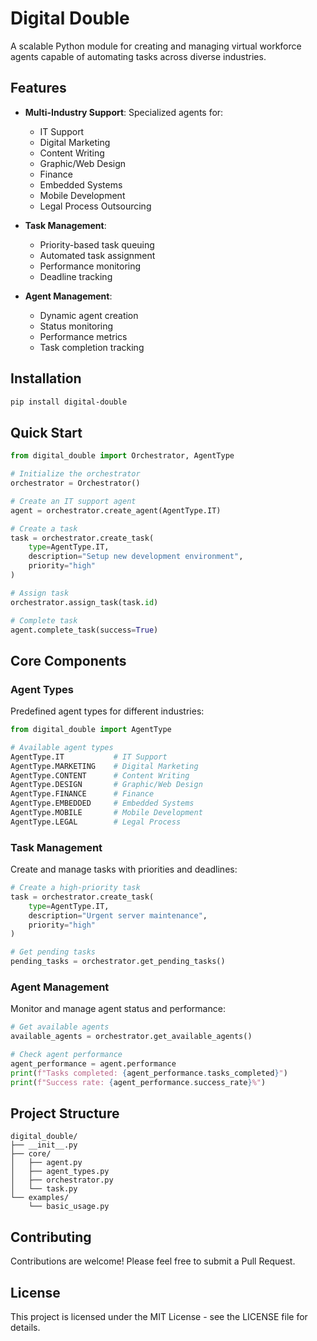 # Digital Double

A scalable Python module for creating and managing virtual workforce agents capable of automating tasks across diverse industries.

## Features

- **Multi-Industry Support**: Specialized agents for:

  - IT Support
  - Digital Marketing
  - Content Writing
  - Graphic/Web Design
  - Finance
  - Embedded Systems
  - Mobile Development
  - Legal Process Outsourcing

- **Task Management**:

  - Priority-based task queuing
  - Automated task assignment
  - Performance monitoring
  - Deadline tracking

- **Agent Management**:
  - Dynamic agent creation
  - Status monitoring
  - Performance metrics
  - Task completion tracking

## Installation

```bash
pip install digital-double
```

## Quick Start

```python
from digital_double import Orchestrator, AgentType

# Initialize the orchestrator
orchestrator = Orchestrator()

# Create an IT support agent
agent = orchestrator.create_agent(AgentType.IT)

# Create a task
task = orchestrator.create_task(
    type=AgentType.IT,
    description="Setup new development environment",
    priority="high"
)

# Assign task
orchestrator.assign_task(task.id)

# Complete task
agent.complete_task(success=True)
```

## Core Components

### Agent Types

Predefined agent types for different industries:

```python
from digital_double import AgentType

# Available agent types
AgentType.IT           # IT Support
AgentType.MARKETING    # Digital Marketing
AgentType.CONTENT      # Content Writing
AgentType.DESIGN       # Graphic/Web Design
AgentType.FINANCE      # Finance
AgentType.EMBEDDED     # Embedded Systems
AgentType.MOBILE       # Mobile Development
AgentType.LEGAL        # Legal Process
```

### Task Management

Create and manage tasks with priorities and deadlines:

```python
# Create a high-priority task
task = orchestrator.create_task(
    type=AgentType.IT,
    description="Urgent server maintenance",
    priority="high"
)

# Get pending tasks
pending_tasks = orchestrator.get_pending_tasks()
```

### Agent Management

Monitor and manage agent status and performance:

```python
# Get available agents
available_agents = orchestrator.get_available_agents()

# Check agent performance
agent_performance = agent.performance
print(f"Tasks completed: {agent_performance.tasks_completed}")
print(f"Success rate: {agent_performance.success_rate}%")
```

## Project Structure

```
digital_double/
├── __init__.py
├── core/
│   ├── agent.py
│   ├── agent_types.py
│   ├── orchestrator.py
│   └── task.py
└── examples/
    └── basic_usage.py
```

## Contributing

Contributions are welcome! Please feel free to submit a Pull Request.

## License

This project is licensed under the MIT License - see the LICENSE file for details.
